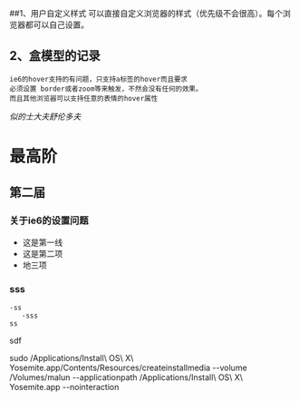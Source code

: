 ##1、用户自定义样式
    可以直接自定义浏览器的样式（优先级不会很高）。每个浏览器都可以自己设置。
## 2、盒模型的记录
    ie6的hover支持的有问题，只支持a标签的hover而且要求
    必须设置 border或者zoom等来触发，不然会没有任何的效果。
    而且其他浏览器可以支持任意的表情的hover属性

*似的士大夫舒伦多夫*

最高阶
====================
第二届
---------------

### 关于ie6的设置问题
+   这是第一线
+   这是第二项
+   地三项

### sss
    -ss
       -sss
    ss
   


   sdf 

sudo /Applications/Install\ OS\ X\ Yosemite.app/Contents/Resources/createinstallmedia --volume /Volumes/malun --applicationpath /Applications/Install\ OS\ X\ Yosemite.app --nointeraction